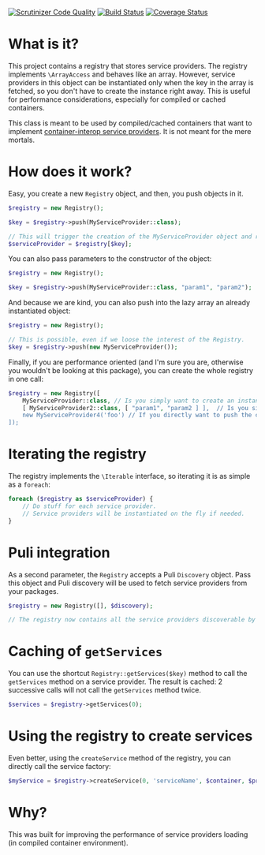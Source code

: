 [![Scrutinizer Code Quality](https://scrutinizer-ci.com/g/thecodingmachine/service-provider-registry/badges/quality-score.png?b=1.0)](https://scrutinizer-ci.com/g/thecodingmachine/service-provider-registry/?branch=1.0)
[![Build Status](https://travis-ci.org/thecodingmachine/service-provider-registry.svg?branch=1.0)](https://travis-ci.org/thecodingmachine/service-provider-registry)
[![Coverage Status](https://coveralls.io/repos/thecodingmachine/service-provider-registry/badge.svg?branch=1.0&service=github)](https://coveralls.io/github/thecodingmachine/service-provider-registry?branch=1.0)


What is it?
===========

This project contains a registry that stores service providers. The registry implements `\ArrayAccess` and behaves like an array.
However, service providers in this object can be instantiated only when the key in the array is fetched, so you don't have to create the instance right away. This is useful for performance considerations, especially for compiled or cached containers.

This class is meant to be used by compiled/cached containers that want to implement [container-interop service providers](http://github.com/container-interop/service-provider). It is not meant for the mere mortals.

How does it work?
=================

Easy, you create a new `Registry` object, and then, you push objects in it.

```php
$registry = new Registry();

$key = $registry->push(MyServiceProvider::class);

// This will trigger the creation of the MyServiceProvider object and return it.
$serviceProvider = $registry[$key];
```

You can also pass parameters to the constructor of the object:

```php
$registry = new Registry();

$key = $registry->push(MyServiceProvider::class, "param1", "param2");
```

And because we are kind, you can also push into the lazy array an already instantiated object:

```php
$registry = new Registry();

// This is possible, even if we loose the interest of the Registry.
$key = $registry->push(new MyServiceProvider());
```


Finally, if you are performance oriented (and I'm sure you are, otherwise you wouldn't be looking at this package), you can create the whole registry in one call:

```php
$registry = new Registry([
    MyServiceProvider::class, // Is you simply want to create an instance without passing parameters
    [ MyServiceProvider2::class, [ "param1", "param2 ] ],  // Is you simply want to create an instance and pass parameters to the constructor
    new MyServiceProvider4('foo') // If you directly want to push the constructed instance.
]);
```

Iterating the registry
======================

The registry implements the `\Iterable` interface, so iterating it is as simple as a `foreach`:

```php
foreach ($registry as $serviceProvider) {
    // Do stuff for each service provider.
    // Service providers will be instantiated on the fly if needed.
}
```

Puli integration
================

As a second parameter, the `Registry` accepts a Puli `Discovery` object. Pass this object and Puli discovery will be used to fetch service providers from your packages.

```php
$registry = new Registry([], $discovery);

// The registry now contains all the service providers discoverable by Puli.
```

Caching of `getServices`
========================

You can use the shortcut `Registry::getServices($key)` method to call the `getServices` method on a service provider. The result is cached: 2 successive calls will not call the `getServices` method twice.


```php
$services = $registry->getServices(0);
```

Using the registry to create services
=====================================

Even better, using the `createService` method of the registry, you can directly call the service factory:


```php
$myService = $registry->createService(0, 'serviceName', $container, $previous);
```

Why?
====

This was built for improving the performance of service providers loading (in compiled container environment).

